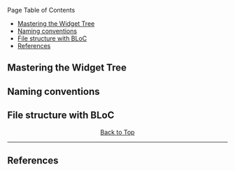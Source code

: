 Page Table of Contents
- [Mastering the Widget Tree](#mastering-the-widget-tree)
- [Naming conventions](#naming-conventions)
- [File structure with BLoC](#file-structure-with-bloc)
- [References](#references)

## Mastering the Widget Tree
## Naming conventions
## File structure with BLoC

<p align="center"><a href="#">Back to Top</a></center></p>

---
## References 